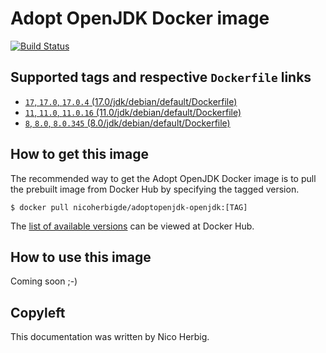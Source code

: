 # Adopt OpenJDK Docker image

[![Build Status](https://github.com/nicoherbigio/docker-adoptopenjdk-openjdk/actions/workflows/build-docker-images.yml/badge.svg)](https://github.com/nicoherbigio/docker-adoptopenjdk-openjdk/actions/workflows/build-docker-images.yml)

## Supported tags and respective `Dockerfile` links

 * [`17`, `17.0`, `17.0.4` (17.0/jdk/debian/default/Dockerfile)](https://github.com/nicoherbigio/docker-adoptopenjdk-openjdk/blob/main/17.0/jdk/debian/default/Dockerfile)
 * [`11`, `11.0`, `11.0.16` (11.0/jdk/debian/default/Dockerfile)](https://github.com/nicoherbigio/docker-adoptopenjdk-openjdk/blob/main/11.0/jdk/debian/default/Dockerfile)
 * [`8`, `8.0`, `8.0.345` (8.0/jdk/debian/default/Dockerfile)](https://github.com/nicoherbigio/docker-adoptopenjdk-openjdk/blob/main/8.0/jdk/debian/default/Dockerfile)

## How to get this image

The recommended way to get the Adopt OpenJDK Docker image is to pull the prebuilt image from Docker Hub by specifying the tagged version.

```console
$ docker pull nicoherbigde/adoptopenjdk-openjdk:[TAG]
```

The [list of available versions](https://hub.docker.com/r/nicoherbigde/adoptopenjdk-openjdk/tags) can be viewed at Docker Hub.

## How to use this image

Coming soon ;-)

## Copyleft

This documentation was written by Nico Herbig.
